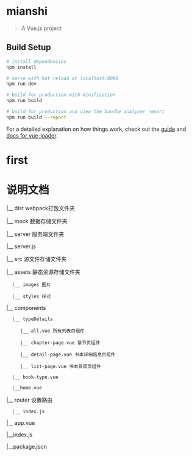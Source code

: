 # mianshi

> A Vue.js project

## Build Setup

``` bash
# install dependencies
npm install

# serve with hot reload at localhost:8080
npm run dev

# build for production with minification
npm run build

# build for production and view the bundle analyzer report
npm run build --report
```

For a detailed explanation on how things work, check out the [guide](http://vuejs-templates.github.io/webpack/) and [docs for vue-loader](http://vuejs.github.io/vue-loader).
# first

# 说明文档
|__ dist     webpack打包文件夹

|__ mock     数据存储文件夹

|__ server   服务端文件夹

   |__ server.js

|__ src      源文件存储文件夹

   |__ assets    静态资源存储文件夹

      |__ images 图片

      |__ styles 样式

   |__ components 

      |__ typeDetails 

         |__ all.vue 所有列表页组件

         |__ chapter-page.vue 章节页组件

         |__ detail-page.vue 书本详细信息页组件

         |__ list-page.vue 书本目录页组件

      |__ book-type.vue 

      |__home.vue 

   |__ router 设置路由

      |__ index.js

   |__ app.vue

   |__index.js

|__package.json

